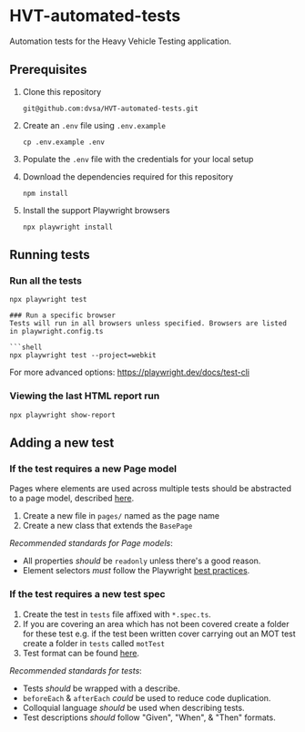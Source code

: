 # HVT-automated-tests

Automation tests for the Heavy Vehicle Testing application.

## Prerequisites
1. Clone this repository

    ```shell
   git@github.com:dvsa/HVT-automated-tests.git
    ```

1. Create an `.env` file using `.env.example`

    ```shell
    cp .env.example .env
    ```

1. Populate the `.env` file with the credentials for your local setup
1. Download the dependencies required for this repository

    ```shell
    npm install
    ```

1. Install the support Playwright browsers

    ```shell
    npx playwright install
    ```

## Running tests

### Run all the tests

```shell
npx playwright test
```

```
### Run a specific browser
Tests will run in all browsers unless specified. Browsers are listed in playwright.config.ts

```shell
npx playwright test --project=webkit
```

For more advanced options: https://playwright.dev/docs/test-cli

### Viewing the last HTML report run

```shell
npx playwright show-report
```

## Adding a new test

### If the test requires a new Page model
Pages where elements are used across multiple tests should be abstracted to a page model, described [here](https://playwright.dev/docs/test-pom).

1. Create a new file in `pages/` named as the page name
1. Create a new class that extends the `BasePage`

*Recommended standards for Page models*:
- All properties _should_ be `readonly` unless there's a good reason.
- Element selectors _must_ follow the Playwright [best practices](https://playwright.dev/docs/selectors#best-practices).

### If the test requires a new test spec
1. Create the test in `tests` file affixed with `*.spec.ts`.
2. If you are covering an area which has not been covered create a folder for these test e.g. if the test been written cover carrying out an MOT test create a folder in `tests` called `motTest`
1. Test format can be found [here](https://playwright.dev/docs/intro#first-test).

*Recommended standards for tests*:
- Tests _should_ be wrapped with a describe.
- `beforeEach` & `afterEach` _could_ be used to reduce code duplication.
- Colloquial language _should_ be used when describing tests.
- Test descriptions _should_ follow "Given", "When", & "Then" formats.
